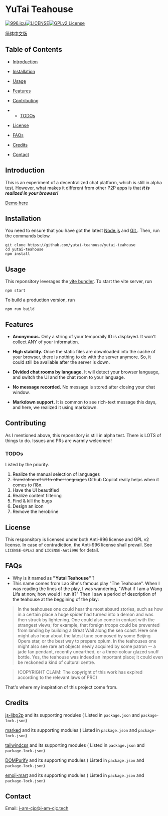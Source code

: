 # YuTai Teahouse
[![996.icu](https://img.shields.io/badge/link-996.icu-red.svg)](https://996.icu)[![LICENSE](https://img.shields.io/badge/license-Anti%20996-blue.svg)](https://github.com/996icu/996.ICU/blob/master/LICENSE)[![GPLv2 License](https://img.shields.io/badge/License-GPL%20v2-blue.svg)](https://www.gnu.org/licenses/gpl-2.0.html)

[简体中文版](README.zh-CN.md)

## Table of Contents

- [Introduction](#introduction)

- [Installation](#installation)

- [Usage](#usage)

- [Features](#features)

- [Contributing](#contributing)

- - [TODOs](#todos)

- [License](#license)

- [FAQs](#faqs)

- [Credits](#credits)

- [Contact](#contact)

## Introduction

This is an experiment of a decentralized chat platform, which is still in alpha test. However, what makes it different from other P2P apps is that ***it is realized in your browser!***

[Demo here](https://i-am-cjc.tech/)

## Installation

You need to ensure that you have got the latest [Node.js](https://nodejs.org/) and [Git ](https://git-scm.com/). Then, run the commands below.

```
git clone https://github.com/yutai-teahouse/yutai-teahouse
cd yutai-teahouse
npm install
```
## Usage

This reponsitory leverages the [vite bundler](https://vitejs.dev/). To start the vite server, run

```
npm start
```

To build a production version, run

```
npm run build
```

## Features

- **Anonymous.** Only a string of your temporaily ID is displayed. It won't collect ANY of your information.

- **High stability.** Once the static files are downloaded into the cache of your browser, there is nothing to do with the server anymore. So, it could still be avaliable after the server is down.

- **Divided chat rooms by language.** It will detect your browser language, and switch the UI and the chat room to your language.

- **No message recorded.** No message is stored after closing your chat window.

- **Markdown support.** It is common to see rich-text message this days, and here, we realized it using markdown.

## Contributing

As I mentioned above, this reponsitory is still in alpha test. There is LOTS of things to do. Issues and PRs are warmly welcomed!

### TODOs

Listed by the priority.

1) Realize the manual selection of languages
2) ~~Translation of UI to other languages~~ Github Copilot really helps when it comes to i18n.
3) Have the UI beautified
4) Realize content filtering
5) Find & kill the bugs
6) Design an icon
7) Remove the herobrine

## License

This responsitory is licensed under both Anti-996 license and GPL v2 license. In case of contradiction, the Anti-996 license shall prevail.  See `LICENSE-GPLv2` and `LICENSE-Anti996` for detail. 

## FAQs

- Why is it named as **"Yutai Teahouse"** ?
- This name comes from Lao She's famous play "The Teahouse". When I was reading the lines of the play, I was wandering, "What if I am a Wang Lifa at now, how would I run it?" Then I saw a period of description of the teahouse at the beggining of the play: 

> In the teahouses one could hear the most absurd stories, such as how in a certain place a huge spider had turned into a demon and was then struck by lightening. One could also come in contact with the strangest views; for example, that foreign troops could be prevented from landing by building a Great Wall along the sea coast. Here one might also hear about the latest tune composed by some Beijing Opera star, or the best way to prepare opium. In the teahouses one might also see rare art objects newly acquired by some patron -- a jade fan pendant, recently unearthed, or a three-colour glazed snuff bottle. Yes, the teahouse was indeed an important place; it could even be reckoned a kind of cultural centre.

> (COPYRIGHT CLAIM: The copyright of this work has expired according to the relevant laws of PRC)

That's where my inspiration of this project come from.

## Credits

[js-libp2p](https://github.com/libp2p/js-libp2p/) and its supporting modules ( Listed in `package.json`  and `package-lock.json`)

[marked](https://github.com/markedjs/marked) and its supporting modules ( Listed in `package.json`  and `package-lock.json`)

[tailwindcss](https://github.com/tailwindlabs/tailwindcss) and its supporting modules ( Listed in `package.json` and `package-lock.json`)

[DOMPurify](https://github.com/cure53/DOMPurify) and its supporting modules ( Listed in `package.json` and `package-lock.json`)

[emoji-mart](https://github.com/missive/emoji-mart) and its supporting modules ( Listed in `package.json` and `package-lock.json`)


## Contact

Email: i-am-cjc@i-am-cjc.tech